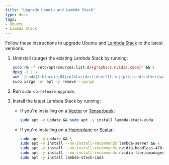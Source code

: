 ```yaml
---
title: "Upgrade Ubuntu and Lambda Stack"
type: docs
tags:
- Ubuntu
- Lambda Stack
---
```


Follow these instructions to upgrade Ubuntu and
[Lambda Stack](https://lambdalabs.com/lambda-stack-deep-learning-software) to
the latest versions.

1. Uninstall (purge) the existing Lambda Stack by running:

   ```bash
   sudo rm -f /etc/apt/sources.list.d/{graphics,nvidia,cuda}* && \
   dpkg -l | \
   awk '/cuda|lib(accinj64|cu(blas|dart|dnn|fft|inj|pti|rand|solver|sparse)|magma|nccl|npp|nv[^p])|nv(idia|ml)|tensor(flow|board)|torch/ { print $2 }' | \
   sudo xargs -or apt -y remove --purge
   ```

1. Run `sudo do-release-upgrade`.

1. Install the latest Lambda Stack by running:

   - If you're installing on a
     [Vector](https://lambdalabs.com/gpu-workstations/vector) or
     [Tensorbook](https://lambdalabs.com/deep-learning/laptops/tensorbook):

     ```bash
     sudo apt -y update && sudo apt -y install lambda-stack-cuda
     ```

   - If you're installing on a
     [Hyperplane](https://lambdalabs.com/deep-learning/servers/hyperplane-a100)
     or [Scalar](https://lambdalabs.com/products/blade):

     ```bash
     sudo apt -y update && \
     sudo apt -y install --no-install-recommends lambda-server && \
     sudo apt -y install --no-install-recommends nvidia-headless-470-server && \
     sudo apt -y install --no-install-recommends nvidia-fabricmanager-470 && \
     sudo apt -y install lambda-stack-cuda
     ```
